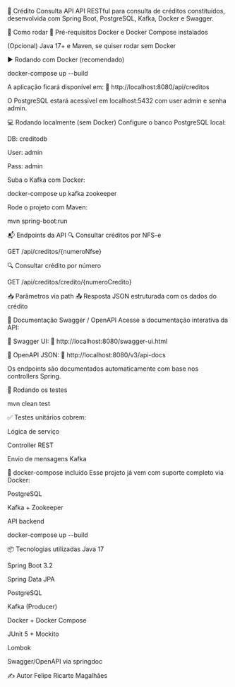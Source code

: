 📘 Crédito Consulta API
API RESTful para consulta de créditos constituídos, desenvolvida com Spring Boot, PostgreSQL, Kafka, Docker e Swagger.

🚀 Como rodar
🔧 Pré-requisitos
Docker e Docker Compose instalados

(Opcional) Java 17+ e Maven, se quiser rodar sem Docker

▶️ Rodando com Docker (recomendado)

docker-compose up --build

A aplicação ficará disponível em:
📡 http://localhost:8080/api/creditos

O PostgreSQL estará acessível em localhost:5432 com user admin e senha admin.

💻 Rodando localmente (sem Docker)
Configure o banco PostgreSQL local:

DB: creditodb

User: admin

Pass: admin

Suba o Kafka com Docker:

docker-compose up kafka zookeeper

Rode o projeto com Maven:

mvn spring-boot:run

📬 Endpoints da API
🔍 Consultar créditos por NFS-e

GET /api/creditos/{numeroNfse}

🔍 Consultar crédito por número

GET /api/creditos/credito/{numeroCredito}

📥 Parâmetros via path
📤 Resposta JSON estruturada com os dados do crédito

📖 Documentação Swagger / OpenAPI
Acesse a documentação interativa da API:

🧾 Swagger UI:
📎 http://localhost:8080/swagger-ui.html

🔧 OpenAPI JSON:
📎 http://localhost:8080/v3/api-docs

Os endpoints são documentados automaticamente com base nos controllers Spring.

🧪 Rodando os testes

mvn clean test

✅ Testes unitários cobrem:

Lógica de serviço

Controller REST

Envio de mensagens Kafka

🐳 docker-compose incluído
Esse projeto já vem com suporte completo via Docker:

PostgreSQL

Kafka + Zookeeper

API backend

docker-compose up --build

📦 Tecnologias utilizadas
Java 17

Spring Boot 3.2

Spring Data JPA

PostgreSQL

Kafka (Producer)

Docker + Docker Compose

JUnit 5 + Mockito

Lombok

Swagger/OpenAPI via springdoc

✍️ Autor
Felipe Ricarte Magalhães